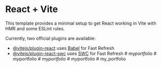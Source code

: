 # React + Vite

This template provides a minimal setup to get React working in Vite with HMR and some ESLint rules.

Currently, two official plugins are available:

- [@vitejs/plugin-react](https://github.com/vitejs/vite-plugin-react/blob/main/packages/plugin-react/README.md) uses [Babel](https://babeljs.io/) for Fast Refresh
- [@vitejs/plugin-react-swc](https://github.com/vitejs/vite-plugin-react-swc) uses [SWC](https://swc.rs/) for Fast Refresh
#   m y _ p o r t f o l i o  
 #   m y _ p o r t f o l i o  
 #   m y _ p o r t f o l i o  
 #   m y _ p o r t f o l i o  
 #   m y _ p o r t f o l i o  
 